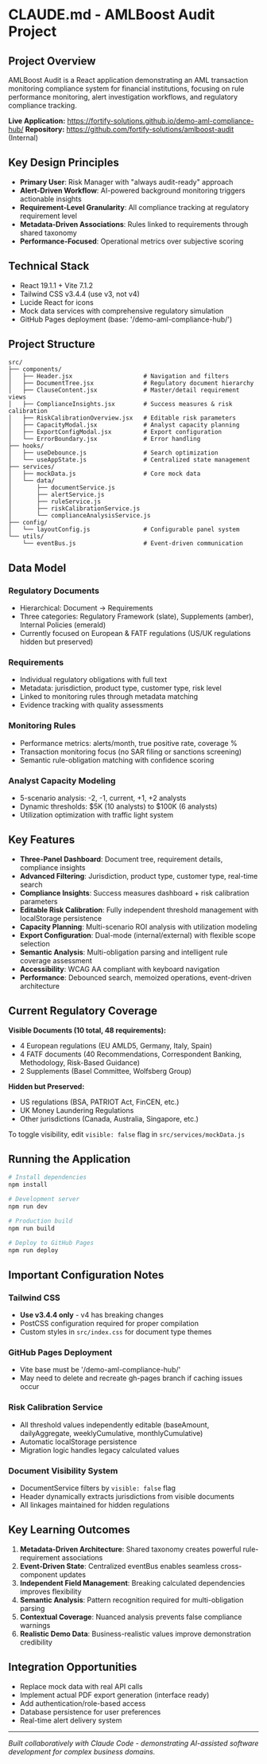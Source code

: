 # CLAUDE.md - AMLBoost Audit Project

## Project Overview

AMLBoost Audit is a React application demonstrating an AML transaction monitoring compliance system for financial institutions, focusing on rule performance monitoring, alert investigation workflows, and regulatory compliance tracking.

**Live Application:** https://fortify-solutions.github.io/demo-aml-compliance-hub/
**Repository:** https://github.com/fortify-solutions/amlboost-audit (Internal)

## Key Design Principles

- **Primary User**: Risk Manager with "always audit-ready" approach
- **Alert-Driven Workflow**: AI-powered background monitoring triggers actionable insights
- **Requirement-Level Granularity**: All compliance tracking at regulatory requirement level
- **Metadata-Driven Associations**: Rules linked to requirements through shared taxonomy
- **Performance-Focused**: Operational metrics over subjective scoring

## Technical Stack

- React 19.1.1 + Vite 7.1.2
- Tailwind CSS v3.4.4 (use v3, not v4)
- Lucide React for icons
- Mock data services with comprehensive regulatory simulation
- GitHub Pages deployment (base: '/demo-aml-compliance-hub/')

## Project Structure

```
src/
├── components/
│   ├── Header.jsx                    # Navigation and filters
│   ├── DocumentTree.jsx              # Regulatory document hierarchy
│   ├── ClauseContent.jsx             # Master/detail requirement views
│   ├── ComplianceInsights.jsx        # Success measures & risk calibration
│   ├── RiskCalibrationOverview.jsx   # Editable risk parameters
│   ├── CapacityModal.jsx             # Analyst capacity planning
│   ├── ExportConfigModal.jsx         # Export configuration
│   └── ErrorBoundary.jsx             # Error handling
├── hooks/
│   ├── useDebounce.js                # Search optimization
│   └── useAppState.js                # Centralized state management
├── services/
│   ├── mockData.js                   # Core mock data
│   └── data/
│       ├── documentService.js
│       ├── alertService.js
│       ├── ruleService.js
│       ├── riskCalibrationService.js
│       └── complianceAnalysisService.js
├── config/
│   └── layoutConfig.js               # Configurable panel system
└── utils/
    └── eventBus.js                   # Event-driven communication
```

## Data Model

### Regulatory Documents
- Hierarchical: Document → Requirements
- Three categories: Regulatory Framework (slate), Supplements (amber), Internal Policies (emerald)
- Currently focused on European & FATF regulations (US/UK regulations hidden but preserved)

### Requirements
- Individual regulatory obligations with full text
- Metadata: jurisdiction, product type, customer type, risk level
- Linked to monitoring rules through metadata matching
- Evidence tracking with quality assessments

### Monitoring Rules
- Performance metrics: alerts/month, true positive rate, coverage %
- Transaction monitoring focus (no SAR filing or sanctions screening)
- Semantic rule-obligation matching with confidence scoring

### Analyst Capacity Modeling
- 5-scenario analysis: -2, -1, current, +1, +2 analysts
- Dynamic thresholds: $5K (10 analysts) to $100K (6 analysts)
- Utilization optimization with traffic light system

## Key Features

- **Three-Panel Dashboard**: Document tree, requirement details, compliance insights
- **Advanced Filtering**: Jurisdiction, product type, customer type, real-time search
- **Compliance Insights**: Success measures dashboard + risk calibration parameters
- **Editable Risk Calibration**: Fully independent threshold management with localStorage persistence
- **Capacity Planning**: Multi-scenario ROI analysis with utilization modeling
- **Export Configuration**: Dual-mode (internal/external) with flexible scope selection
- **Semantic Analysis**: Multi-obligation parsing and intelligent rule coverage assessment
- **Accessibility**: WCAG AA compliant with keyboard navigation
- **Performance**: Debounced search, memoized operations, event-driven architecture

## Current Regulatory Coverage

**Visible Documents (10 total, 48 requirements):**
- 4 European regulations (EU AMLD5, Germany, Italy, Spain)
- 4 FATF documents (40 Recommendations, Correspondent Banking, Methodology, Risk-Based Guidance)
- 2 Supplements (Basel Committee, Wolfsberg Group)

**Hidden but Preserved:**
- US regulations (BSA, PATRIOT Act, FinCEN, etc.)
- UK Money Laundering Regulations
- Other jurisdictions (Canada, Australia, Singapore, etc.)

To toggle visibility, edit `visible: false` flag in `src/services/mockData.js`

## Running the Application

```bash
# Install dependencies
npm install

# Development server
npm run dev

# Production build
npm run build

# Deploy to GitHub Pages
npm run deploy
```

## Important Configuration Notes

### Tailwind CSS
- **Use v3.4.4 only** - v4 has breaking changes
- PostCSS configuration required for proper compilation
- Custom styles in `src/index.css` for document type themes

### GitHub Pages Deployment
- Vite base must be '/demo-aml-compliance-hub/'
- May need to delete and recreate gh-pages branch if caching issues occur

### Risk Calibration Service
- All threshold values independently editable (baseAmount, dailyAggregate, weeklyCumulative, monthlyCumulative)
- Automatic localStorage persistence
- Migration logic handles legacy calculated values

### Document Visibility System
- DocumentService filters by `visible: false` flag
- Header dynamically extracts jurisdictions from visible documents
- All linkages maintained for hidden regulations

## Key Learning Outcomes

1. **Metadata-Driven Architecture**: Shared taxonomy creates powerful rule-requirement associations
2. **Event-Driven State**: Centralized eventBus enables seamless cross-component updates
3. **Independent Field Management**: Breaking calculated dependencies improves flexibility
4. **Semantic Analysis**: Pattern recognition required for multi-obligation parsing
5. **Contextual Coverage**: Nuanced analysis prevents false compliance warnings
6. **Realistic Demo Data**: Business-realistic values improve demonstration credibility

## Integration Opportunities

- Replace mock data with real API calls
- Implement actual PDF export generation (interface ready)
- Add authentication/role-based access
- Database persistence for user preferences
- Real-time alert delivery system

---

*Built collaboratively with Claude Code - demonstrating AI-assisted software development for complex business domains.*
